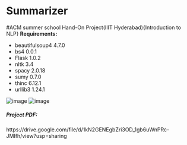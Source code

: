 # Summarizer
#ACM summer school Hand-On Project(IIIT Hyderabad){Introduction to NLP}
<b>Requirements:</b>
<ul>
    <li>beautifulsoup4                        4.7.0 </li>
<li>bs4                                   0.0.1</li>
<li>Flask                                 1.0.2</li>
<li>nltk                                  3.4</li>
<li>spacy                                 2.0.18</li>
<li>sumy                                  0.7.0</li>
<li>thinc                                 6.12.1</li>
<li>urllib3                               1.24.1 </li>
    </ul>
 
 ![image](https://user-images.githubusercontent.com/67590424/128057179-43df925a-6b67-4d4c-9ddb-85e1ec25fae2.png)
 ![image](https://user-images.githubusercontent.com/67590424/128057329-eab9bfd4-49e7-4af6-9a21-e8780ebe0549.png)
    
  <h5>Project PDF:</h5>
  https://drive.google.com/file/d/1kN2GENEgbZri3OD_1gb6uWnPRc-JMIfh/view?usp=sharing
